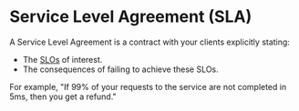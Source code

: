 # Service Level Agreement (SLA)

A Service Level Agreement is a contract with your clients explicitly stating:
 
- The [SLOs](slo.md) of interest. 
- The consequences of failing to achieve these SLOs.

For example, "If 99% of your requests to the service are not completed in 5ms, then you get a refund."